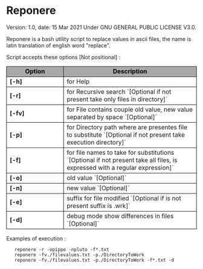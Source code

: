 ###
# Reponere 

 Version: 1.0, date: 15 Mar 2021
 Under GNU GENERAL PUBLIC LICENSE V3.0.

Reponere is a bash utility script to replace values in ascii files, the name is latin translation of english word "replace".  
 
Script accepts these options [Not positional] : 

<table>
    <tr style="background-color:#A9A9A9">
        <td width="30%" style="text-align:center;color:black;font-weight:bold;border:1px solid black">Option</td>
        <td style="text-align:center;color:black;font-weight:bold;border:1px solid black">Description</td>
    </tr>
    <tr>
        <td width="30%" style="font-weight:bold;border:1px solid black">[-h]</td>
        <td style="border:1px solid black">for Help</td>
    </tr>
    <tr>
        <td width="30%" style="font-weight:bold;border:1px solid black">[-r]</td>
        <td style="border:1px solid black">for Recursive search `[Optional if not present take only files in directory]`</td>
    </tr>
    <tr>
        <td width="30%" style="font-weight:bold;border:1px solid black">[-fv]</td>
        <td style="border:1px solid black">for File contains couple old value, new value separated by space `[Optional]`</td>
    </tr>
    <tr>
        <td width="30%" style="font-weight:bold;border:1px solid black">[-p]</td>
        <td style="border:1px solid black">for Directory path where are presentes file to substitute `[Optional if not present take execution directory]`</td>
    </tr>
    <tr>
        <td width="30%" style="font-weight:bold;border:1px solid black">[-f]</td>
        <td style="border:1px solid black">for file names to take for substitutions `[Optional if not present take all files, is expressed with a regular expression]`</td>
    </tr>
    <tr>
        <td width="30%" style="font-weight:bold;border:1px solid black">[-o]</td>
        <td style="border:1px solid black">old value `[Optional]`</td>
    </tr>
    <tr>
        <td width="30%" style="font-weight:bold;border:1px solid black">[-n]</td>
        <td style="border:1px solid black">new value `[Optional]`</td>
    </tr>
    <tr>
        <td width="30%" style="font-weight:bold;border:1px solid black">[-e]</td>
        <td style="border:1px solid black">suffix for file modified `[Optional if is not present suffix is .wrk]`</td>
    </tr>
    <tr>
        <td width="30%" style="font-weight:bold;border:1px solid black">[-d]</td>
        <td style="border:1px solid black">debug mode show differences in files `[Optional]`</td>
    </tr>
</table>     

 Examples of execution :

       reponere -r -opippo -npluto -f*.txt  
       reponere -fv./filevalues.txt -p./DirectoryToWork  
       reponere -fv./filevalues.txt -p./DirectoryToWork -f*.txt -d
